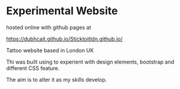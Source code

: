 # Experimental Website 

hosted online with github pages at

https://dubhcait.github.io/Sticktoitldn.github.io/

Tattoo website based in London UK

Thi was built using to experient with design elements, bootstrap and different CSS feature. 

The aim is to alter it as my skills develop. 
